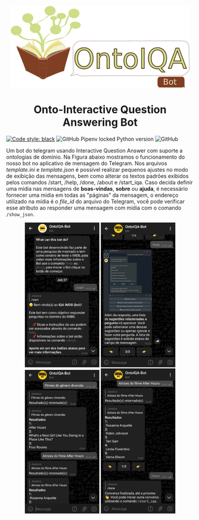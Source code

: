 

<p align="center">
  <img src="logos/logo-text/png/ontoiqa-logo-text_480.png">
</p>
<h1 align="center">Onto-Interactive Question Answering Bot </h1> 

[![Code style: black](https://img.shields.io/badge/code%20style-black-000000.svg)](https://github.com/psf/black)
![GitHub Pipenv locked Python version](https://img.shields.io/github/pipenv/locked/python-version/IQABots/OntoIQA-Bot?style=flat-square)
![GitHub](https://img.shields.io/github/license/IQABots/OntoIQA-Bot?style=flat-square)


Um bot do telegram usando Interactive Question Answer com suporte a ontologias de domínio. Na Figura abaixo mostramos o funcionamento do nosso bot no aplicativo de mensagem do Telegram. Nos arquivos *template.ini* e *template.json* é possível realizar pequenos ajustes no modo de exibição das mensagens, bem como alterar os textos padrões exibidos pelos comandos /start, /help, /done, /about e /start_iqa. Caso decida definir uma mídia nas mensagens de **boas-vindas**, **sobre** ou **ajuda**, é necessário fornecer uma mídia em todas as "páginas" da mensagem, o endereço utilizado na mídia é o *file_id* do arquivo do Telegram, você pode verificar esse atributo ao responder uma mensagem com mídia com o comando `/show_json`.

<p align="center">
  <img src="imgs/fig3" width="200" />
  <img src="imgs/fig4" width="200" /> 
  <img src="imgs/fig2" width="200" />
  <img src="imgs/fig1" width="200" />
</p>





